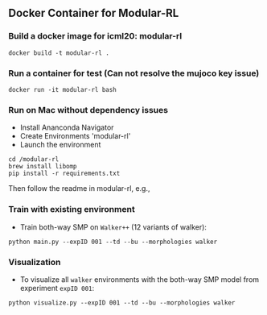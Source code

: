 ## Docker Container for Modular-RL

### Build a docker image for icml20: modular-rl
```Shell
docker build -t modular-rl .
```
### Run a container for test (Can not resolve the mujoco key issue)
```Shell
docker run -it modular-rl bash 
```

### Run on Mac without dependency issues
* Install Ananconda Navigator
* Create Environments 'modular-rl'
* Launch the environment
```Shell
cd /modular-rl
brew install libomp 
pip install -r requirements.txt
```
Then follow the readme in modular-rl, e.g., 

### Train with existing environment
- Train both-way SMP on ``Walker++`` (12 variants of walker):
```Shell
python main.py --expID 001 --td --bu --morphologies walker
  ```

### Visualization
- To visualize all ``walker`` environments with the both-way SMP model from experiment ``expID 001``:
```Shell
python visualize.py --expID 001 --td --bu --morphologies walker
```